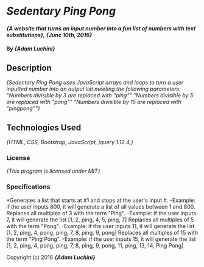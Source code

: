 # _Sedentary Ping Pong_

#### _{A website that turns an input number into a fun list of numbers with text substitutions}, {June 10th, 2016}_

#### By _**{Adam Luchini}**_

## Description

_{Sedentary Ping Pong uses JavaScript arrays and loops to turn a user inputted number into an output list meeting the following parameters:
  "Numbers divisible by 3 are replaced with "ping""
  "Numbers divisible by 5 are replaced with "pong""
  "Numbers divisible by 15 are replaced with "pingpong""}_

## Technologies Used

_{HTML, CSS, Bootstrap, JavaScript, jquery 1.12.4,}_

### License

*{This program is licensed under MIT}*

### Specifications
*Generates a list that starts at #1 and stops at the user's input #.
-Example: if the user inputs 800, it will generate a list of all values between 1 and 800.
Replaces all multiples of 3 with the term "Ping".
-Example: if the user inputs 7, it will generate the list [1, 2, ping, 4, 5, ping, 7]
Replaces all multiples of 5 with the term "Pong".
-Example: if the user inputs 11, it will generate the list [1, 2, ping, 4, pong, ping, 7, 8, ping, 9, pong]
Replaces all multiples of 15 with the term "Ping Pong".
-Example: if the user inputs 15, it will generate the list [1, 2, ping, 4, pong, ping, 7, 8, ping, 9, pong, 11, ping, 13, 14, Ping Pong]

Copyright (c) 2016 **_{Adam Luchini}_**
